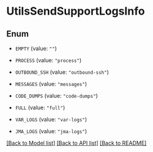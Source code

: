 # UtilsSendSupportLogsInfo

## Enum


* `EMPTY` (value: `""`)

* `PROCESS` (value: `"process"`)

* `OUTBOUND_SSH` (value: `"outbound-ssh"`)

* `MESSAGES` (value: `"messages"`)

* `CODE_DUMPS` (value: `"code-dumps"`)

* `FULL` (value: `"full"`)

* `VAR_LOGS` (value: `"var-logs"`)

* `JMA_LOGS` (value: `"jma-logs"`)


[[Back to Model list]](../README.md#documentation-for-models) [[Back to API list]](../README.md#documentation-for-api-endpoints) [[Back to README]](../README.md)


